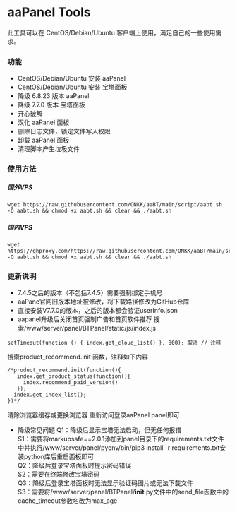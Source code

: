 # aaPanel Tools

此工具可以在 CentOS/Debian/Ubuntu 客户端上使用，满足自己的一些使用需求。

### 功能

- CentOS/Debian/Ubuntu 安装 aaPanel
- CentOS/Debian/Ubuntu 安装 宝塔面板
- 降级 6.8.23 版本 aaPanel
- 降级 7.7.0  版本 宝塔面板
- 开心破解
- 汉化 aaPanel 面板
- 删除日志文件，锁定文件写入权限
- 卸载 aaPanel 面板
- 清理脚本产生垃圾文件

### 使用方法

##### 国外VPS
~~~
wget https://raw.githubusercontent.com/ONKK/aaBT/main/script/aabt.sh  -O aabt.sh && chmod +x aabt.sh && clear && ./aabt.sh
~~~
##### 国内VPS
~~~
wget https://ghproxy.com/https://raw.githubusercontent.com/ONKK/aaBT/main/script/aabt.sh  -O aabt.sh && chmod +x aabt.sh && clear && ./aabt.sh
~~~

### 更新说明

- 7.4.5之后的版本（不包括7.4.5）需要强制绑定手机号
- aaPane官网旧版本地址被修改，将下载路径修改为GitHub仓库
- 直接安装V7.7.0的版本，之后的版本都会验证userInfo.json
- aapanel升级后关闭首页强制广告和首页软件推荐
搜索/www/server/panel/BTPanel/static/js/index.js  
~~~
setTimeout(function () { index.get_cloud_list() }, 800); 取消 // 注释
~~~
搜索product_recommend.init 函数，注释如下内容  
~~~
/*product_recommend.init(function(){
   index.get_product_status(function(){
     index.recommend_paid_version()
   });
  index.get_index_list();
})*/
~~~
清除浏览器缓存或更换浏览器 重新访问登录aaPanel panel即可  

- 降级常见问题
Q1：降级后显示宝塔无法启动，但无任何报错  
S1：需要将markupsafe==2.0.1添加到panel目录下的requirements.txt文件中并执行/www/server/panel/pyenv/bin/pip3 install -r requirements.txt安装python库后重启面板即可  
Q2：降级后登录宝塔面板时提示密码错误  
S2：需要在终端修改宝塔密码  
Q3：降级后登录宝塔面板时无法显示验证码图片或无法下载文件  
S3：需要将/www/server/panel/BTPanel/__init__.py文件中的send_file函数中的cache_timeout参数名改为max_age
